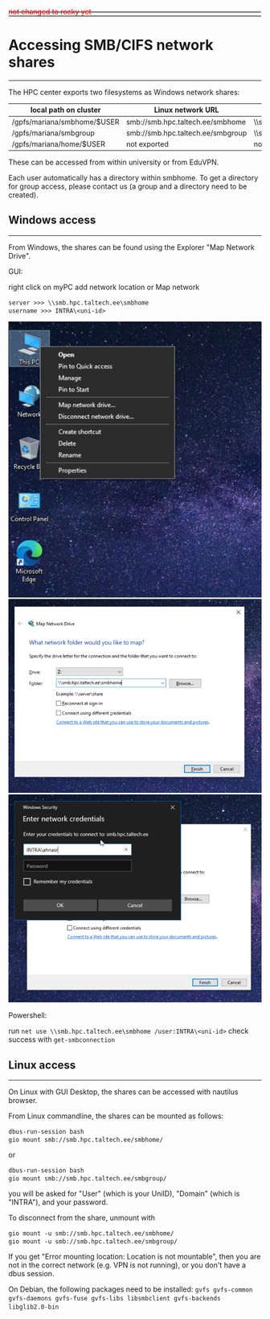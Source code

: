 <span style="color:red">not changed to rocky yet</span>

<hr style="margin-right: 0px; margin-bottom: 4px; margin-left: 0px; margin-top: -24px; border:2px solid  #d9d9d9 "></hr>
<hr style="margin: 4px 0px; border:1px solid  #d9d9d9 "></hr>

# Accessing SMB/CIFS network shares

---

The HPC center exports two filesystems as Windows network shares:

| local path on cluster | Linux network URL | Windows network URL |
|-----------------------|-------------------|---------------------|
|    /gpfs/mariana/smbhome/$USER | smb://smb.hpc.taltech.ee/smbhome | \\\\smb.hpc.taltech.ee\smbhome | 
|    /gpfs/mariana/smbgroup | smb://smb.hpc.taltech.ee/smbgroup | \\\\smb.hpc.taltech.ee\smbgroup |
|    /gpfs/mariana/home/$USER | not exported | not exported |

These can be accessed from within university or from EduVPN.

Each user automatically has a directory within smbhome. To get a directory for group access, please contact us (a group and a directory need to be created).

## Windows access

---

From Windows, the shares can be found using the Explorer "Map Network Drive".

GUI:

right click on myPC add network location or Map network

    server >>> \\smb.hpc.taltech.ee\smbhome
    username >>> INTRA\<uni-id>

 ![win-network-drive-1](pictures/networkdrive-1.png)
 ![win-network-drive-1](pictures/networkdrive-2.png)
 ![win-network-drive-1](pictures/networkdrive-3.png)
 


Powershell:

run `net use \\smb.hpc.taltech.ee\smbhome /user:INTRA\<uni-id>`
check success with `get-smbconnection`

## Linux access

---

On Linux with GUI Desktop, the shares can be accessed with nautilus browser.

From Linux commandline, the shares can be mounted as follows:

    dbus-run-session bash
    gio mount smb://smb.hpc.taltech.ee/smbhome/

or

    dbus-run-session bash
    gio mount smb://smb.hpc.taltech.ee/smbgroup/

you will be asked for "User" (which is your UniID), "Domain" (which is "INTRA"), and your password.

To disconnect from the share, unmount with

    gio mount -u smb://smb.hpc.taltech.ee/smbhome/
    gio mount -u smb://smb.hpc.taltech.ee/smbgroup/


If you get "Error mounting location: Location is not mountable", then you are not in the correct network (e.g. VPN is not running), or you don't have a dbus session.

On Debian, the following packages need to be installed: `gvfs gvfs-common gvfs-daemons gvfs-fuse gvfs-libs libsmbclient gvfs-backends libglib2.0-bin`
